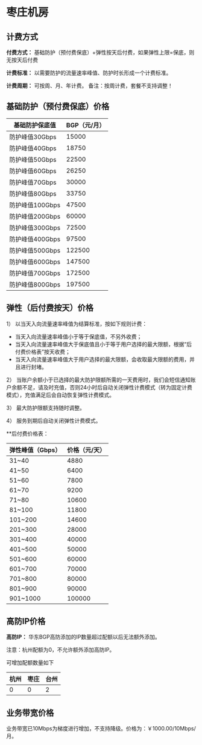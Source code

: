 

# 枣庄机房

## 计费方式

**付费方式：** 基础防护（预付费保底）+弹性按天后付费，如果弹性上限=保底，则无按天后付费

**计费标准：** 以需要防护的流量速率峰值、防护时长形成一个计费标准。

**计费周期：** 可按周、月、年计费。   备注：按周计费，套餐不支持调整！

## 基础防护（预付费保底）价格

| 基础防护保底值  | BGP（元/月） |
| --------------- | ------------ |
| 防护峰值30Gbps  | 15000        |
| 防护峰值40Gbps  | 18750        |
| 防护峰值50Gbps  | 22500        |
| 防护峰值60Gbps  | 26250        |
| 防护峰值70Gbps  | 30000        |
| 防护峰值80Gbps  | 33750        |
| 防护峰值100Gbps | 47500        |
| 防护峰值200Gbps | 60000        |
| 防护峰值300Gbps | 72500        |
| 防护峰值400Gbps | 97500        |
| 防护峰值500Gbps | 122500       |
| 防护峰值600Gbps | 147500       |
| 防护峰值700Gbps | 172500       |
| 防护峰值800Gbps | 197500       |

## 弹性（后付费按天）价格

1） 以当天入向流量速率峰值为结算标准，按如下规则计费：

  - 当天入向流量速率峰值小于等于保底值，不另外收费；
  - 当天入向流量速率峰值大于保底值且小于等于用户选择的最大限额，根据“后付费价格表”按天收费；
  - 当天入向流量速率峰值大于用户选择的最大限额，会收取最大限额的费用，并且进行封堵。

2）
当账户余额小于已选择的最大防护限额所需的一天费用时，我们会短信通知账户余额不足，请及时充值，否则24小时后自动关闭弹性计费模式（转为固定计费模式），充值满足后会自动恢复弹性计费模式。

3） 最大防护限额支持随时调整。

4） 服务到期后自动关闭弹性计费模式。

**后付费价格表：

| 弹性峰值（Gbps） | 价格（元/天） |
| ---------- | ------- |
| 31~40     | 4880    |
| 41~50     | 6400 |
| 51~60     | 7800 |
| 61~70     | 9200 |
| 71~80     | 10600 |
| 81~100   | 11800 |
| 101~200 | 14600 |
| 201~300 | 28000 |
| 301~400  | 40000 |
| 401~500  | 50000 |
| 501~600 | 60000 |
| 601~700 | 70000 |
| 701~800 | 80000 |
| 801~900 | 90000 |
| 901~1000 | 100000 |


## 高防IP价格

**高防IP：** 华东BGP高防添加的IP数量超过配额以后无法额外添加。

<wrap em>注意：杭州配额为0，不允许额外添加高防IP。</wrap>

可增加配额数量如下

| 杭州 | 枣庄 | 台州 |
| --- | --- | --- |
| 0   | 0  | 2   |

## 业务带宽价格
业务带宽已10Mbps为梯度进行增加，不支持降级。价格为：￥1000.00/10Mbps/月。
